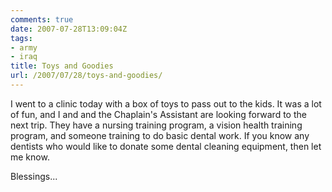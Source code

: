 ```yaml
---
comments: true
date: 2007-07-28T13:09:04Z
tags:
- army
- iraq
title: Toys and Goodies
url: /2007/07/28/toys-and-goodies/
---
```


<p>I went to a clinic today with a box of toys to pass out to the kids. It was a lot of fun, and I and and the Chaplain's Assistant are looking forward to the next trip. They have a nursing training program, a vision health training program, and someone training to do basic dental work. If you know any dentists who would like to donate some dental cleaning equipment, then let me know.</p>
<p>Blessings...</p>
